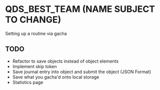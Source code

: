 # QDS_BEST_TEAM (NAME SUBJECT TO CHANGE)

Setting up a routine via gacha

## TODO
- Refactor to save objects instead of object elements
- Implement skip token
- Save journal entry into object and submit the object (JSON Format)
- Save what you gacha'd onto local storage
- Statistics page
